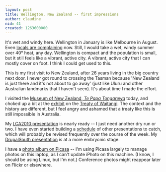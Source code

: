 ```yaml
---
layout: post
title: Wellington, New Zealand -- first impressions
author: claudine
nid: 41
created: 1263600000
---
```

It's wet and windy here. Wellington in January is like Melbourne in August. Even [locals are complaining](http://www.stuff.co.nz/national/3234694/Bad-weather-good-business-for-some) now. Still, I would take a wet, windy summer over 40&deg; heat, any day. Wellington is compact and the population is small, but it still feels like a vibrant, active city. A vibrant, active city that I can mostly cover on foot. I think I could get used to this.

This is my first visit to New Zealand, after 26 years living in the big country next door. I never got round to crossing the Tasman because 'New Zealand is just there and it's not about to go away' (just like Uluru and other Australian landmarks that I haven't seen). It's about time I made the effort.

I visited the [Museum of New Zealand, _Te Papa Tongarewa_](http://www.tepapa.govt.nz/) today, and choked up a bit at the [exhibit](http://www.tepapa.govt.nz/WhatsOn/exhibitions/Pages/SignsofaNation.aspx) on the [Treaty of Waitangi](http://www.waitangi-tribunal.govt.nz/treaty/). The context and the history are different, but I feel angry and ashamed that a treaty like this is still impossible in Australia.

My [LCA2010 presentation](http://www.lca2010.org.nz/programme/schedule/view_talk/50163?day=wednesday) is nearly ready -- I just need another dry run or two. I have even started building a [schedule](http://claudine.github.com/lca2010/) of other presentations to catch, which will probably be revised frequently over the course of the week. My [DrupalSouth presentation](http://wellington2010.drupalsouth.net.nz/session/using-drupal-for-collaborative-historical-research) is at a more embryonic stage.

I have a [photo album on Picasa](http://picasaweb.google.com/claudinec/Wellington2010) -- I'm using Picasa largely to manage photos on this laptop, as I can't update iPhoto on this machine. (I know, I should be using Linux, but I'm not.) Conference photos might reappear later on Flickr or elsewhere.
